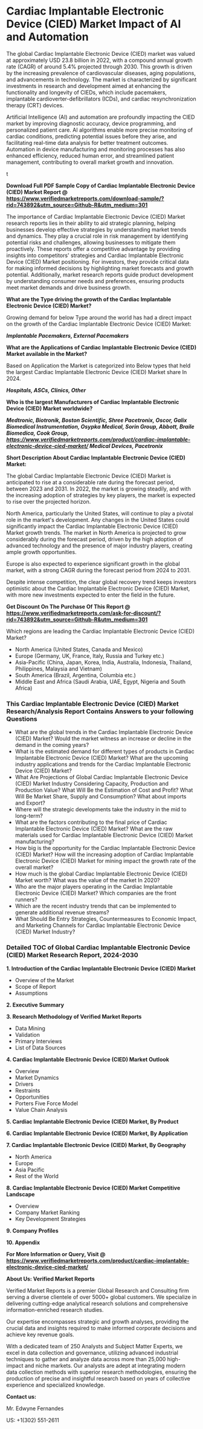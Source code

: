 <meta name="title" content="Global Cardiac Implantable Electronic Device (CIED) Market Impact of AI and Automation"><meta name="description" content="The global Cardiac Implantable Electronic Device (CIED) market was valued at approximately USD 23.8 billion in 2022, with a compound annual growth rate (CAGR) of aroun"><meta name="title" content="Cardiac Implantable Electronic Device (CIED) Market Size, Share, Scope, Trends, Growth, Opportunities, Analysis, Forecast"><h1>Cardiac Implantable Electronic Device (CIED) Market Impact of AI and Automation</h1><p>The global Cardiac Implantable Electronic Device (CIED) market was valued at approximately USD 23.8 billion in 2022, with a compound annual growth rate (CAGR) of around 5.4% projected through 2030. This growth is driven by the increasing prevalence of cardiovascular diseases, aging populations, and advancements in technology. The market is characterized by significant investments in research and development aimed at enhancing the functionality and longevity of CIEDs, which include pacemakers, implantable cardioverter-defibrillators (ICDs), and cardiac resynchronization therapy (CRT) devices.</p><p>Artificial Intelligence (AI) and automation are profoundly impacting the CIED market by improving diagnostic accuracy, device programming, and personalized patient care. AI algorithms enable more precise monitoring of cardiac conditions, predicting potential issues before they arise, and facilitating real-time data analysis for better treatment outcomes. Automation in device manufacturing and monitoring processes has also enhanced efficiency, reduced human error, and streamlined patient management, contributing to overall market growth and innovation.</p>t</p><p id="" class=""><strong>Download Full PDF Sample Copy of Cardiac Implantable Electronic Device (CIED) Market Report @ <a href="https://www.verifiedmarketreports.com/download-sample/?rid=743892&utm_source=Github-R&utm_medium=301" target="_blank">https://www.verifiedmarketreports.com/download-sample/?rid=743892&utm_source=Github-R&utm_medium=301</a></strong></p><p>The importance of&nbsp;Cardiac Implantable Electronic Device (CIED) Market research reports lies in their ability to aid strategic planning, helping businesses develop effective strategies by understanding market trends and dynamics. They play a crucial role in risk management by identifying potential risks and challenges, allowing businesses to mitigate them proactively. These reports offer a competitive advantage by providing insights into competitors' strategies and Cardiac Implantable Electronic Device (CIED) Market positioning. For investors, they provide critical data for making informed decisions by highlighting market forecasts and growth potential. Additionally, market research reports guide product development by understanding consumer needs and preferences, ensuring products meet market demands and drive business growth.</p><p><strong>What are the&nbsp;Type driving the growth of the Cardiac Implantable Electronic Device (CIED) Market?</strong></p><p id="" class="">Growing demand for below Type around the world has had a direct impact on the growth of the Cardiac Implantable Electronic Device (CIED) Market:</p><em><strong>Implantable Pacemakers, External Pacemakers</strong></em></p><strong>What are the&nbsp;Applications&nbsp;of Cardiac Implantable Electronic Device (CIED) Market available in the Market?</strong></p><p id="" class="">Based on Application the Market is categorized into Below types that held the largest Cardiac Implantable Electronic Device (CIED) Market share In 2024.</p><em><strong>Hospitals, ASCs, Clinics, Other</strong></em></p><strong>Who is the largest Manufacturers of Cardiac Implantable Electronic Device (CIED) Market worldwide?</strong></p><p><em><strong>Medtronic, Biotronik, Boston Scientific, Shree Pacetronix, Oscor, Galix Biomedical Instrumentation, Osypka Medical, Sorin Group, Abbott, Braile Biomedica, Cook Group, https://www.verifiedmarketreports.com/product/cardiac-implantable-electronic-device-cied-market/ Medical Devices, Pacetronix</strong></em></p><p id="" class=""><strong>Short Description About Cardiac Implantable Electronic Device (CIED) Market:</strong></p><p>The global Cardiac Implantable Electronic Device (CIED) Market is anticipated to rise at a considerable rate during the forecast period, between 2023 and 2031. In 2022, the market is growing steadily, and with the increasing adoption of strategies by key players, the market is expected to rise over the projected horizon.</p><p>North America, particularly the United States, will continue to play a pivotal role in the market's development. Any changes in the United States could significantly impact the Cardiac Implantable Electronic Device (CIED) Market growth trends. The market in North America is projected to grow considerably during the forecast period, driven by the high adoption of advanced technology and the presence of major industry players, creating ample growth opportunities.</p><p>Europe is also expected to experience significant growth in the global market, with a strong CAGR during the forecast period from 2024 to 2031.</p><p>Despite intense competition, the clear global recovery trend keeps investors optimistic about the Cardiac Implantable Electronic Device (CIED) Market, with more new investments expected to enter the field in the future.</p><p id="" class=""><strong>Get Discount On The Purchase Of This Report @ <a href="https://www.verifiedmarketreports.com/ask-for-discount/?rid=743892&utm_source=Github-R&utm_medium=301" target="_blank">https://www.verifiedmarketreports.com/ask-for-discount/?rid=743892&utm_source=Github-R&utm_medium=301</a></strong></p>Which regions are leading the Cardiac Implantable Electronic Device (CIED) Market?</p><ul><li>North America (United States, Canada and Mexico)</li><li>Europe (Germany, UK, France, Italy, Russia and Turkey etc.)</li><li>Asia-Pacific (China, Japan, Korea, India, Australia, Indonesia, Thailand, Philippines, Malaysia and Vietnam)</li><li>South America (Brazil, Argentina, Columbia etc.)</li><li>Middle East and Africa (Saudi Arabia, UAE, Egypt, Nigeria and South Africa)</li></ul><h3 id="" class="">This Cardiac Implantable Electronic Device (CIED) Market Research/Analysis Report Contains Answers to your following Questions</h3><ul><li>What are the global trends in the Cardiac Implantable Electronic Device (CIED) Market? Would the market witness an increase or decline in the demand in the coming years?</li><li>What is the estimated demand for different types of products in Cardiac Implantable Electronic Device (CIED) Market? What are the upcoming industry applications and trends for the Cardiac Implantable Electronic Device (CIED) Market?</li><li>What Are Projections of Global Cardiac Implantable Electronic Device (CIED) Market Industry Considering Capacity, Production and Production Value? What Will Be the Estimation of Cost and Profit? What Will Be Market Share, Supply and Consumption? What about imports and Export?</li><li>Where will the strategic developments take the industry in the mid to long-term?</li><li>What are the factors contributing to the final price of Cardiac Implantable Electronic Device (CIED) Market? What are the raw materials used for Cardiac Implantable Electronic Device (CIED) Market manufacturing?</li><li>How big is the opportunity for the Cardiac Implantable Electronic Device (CIED) Market? How will the increasing adoption of Cardiac Implantable Electronic Device (CIED) Market for mining impact the growth rate of the overall market?</li><li>How much is the global Cardiac Implantable Electronic Device (CIED) Market worth? What was the value of the market In 2020?</li><li>Who are the major players operating in the Cardiac Implantable Electronic Device (CIED) Market? Which companies are the front runners?</li><li>Which are the recent industry trends that can be implemented to generate additional revenue streams?</li><li>What Should Be Entry Strategies, Countermeasures to Economic Impact, and Marketing Channels for Cardiac Implantable Electronic Device (CIED) Market Industry?</li></ul><h3 id="" class="">Detailed TOC of Global Cardiac Implantable Electronic Device (CIED) Market Research Report, 2024-2030</h3><p id="" class=""><strong>1. Introduction of the Cardiac Implantable Electronic Device (CIED) Market</strong></p><ul><li>Overview of the Market</li><li>Scope of Report</li><li>Assumptions</li></ul><p id="" class=""><strong>2. Executive Summary</strong></p><p id="" class=""><strong>3. Research Methodology of Verified Market Reports</strong></p><ul><li>Data Mining</li><li>Validation</li><li>Primary Interviews</li><li>List of Data Sources</li></ul><p id="" class=""><strong>4. Cardiac Implantable Electronic Device (CIED) Market Outlook</strong></p><ul><li>Overview</li><li>Market Dynamics</li><li>Drivers</li><li>Restraints</li><li>Opportunities</li><li>Porters Five Force Model</li><li>Value Chain Analysis</li></ul><p id="" class=""><strong>5. Cardiac Implantable Electronic Device (CIED) Market, By Product</strong></p><p id="" class=""><strong>6. Cardiac Implantable Electronic Device (CIED) Market, By Application</strong></p><p id="" class=""><strong>7. Cardiac Implantable Electronic Device (CIED) Market, By Geography</strong></p><ul><li>North America</li><li>Europe</li><li>Asia Pacific</li><li>Rest of the World</li></ul><p id="" class=""><strong>8. Cardiac Implantable Electronic Device (CIED) Market Competitive Landscape</strong></p><ul><li>Overview</li><li>Company Market Ranking</li><li>Key Development Strategies</li></ul><p id="" class=""><strong>9. Company Profiles</strong></p><p id="" class=""><strong>10. Appendix</strong></p><p id="" class=""><strong>For More Information or Query, Visit @ <a href="https://www.verifiedmarketreports.com/product/cardiac-implantable-electronic-device-cied-market/" target="_blank">https://www.verifiedmarketreports.com/product/cardiac-implantable-electronic-device-cied-market/</a></strong></p><p id="" class=""><strong>About Us: Verified Market Reports</strong></p><p id="" class="">Verified Market Reports is a premier Global Research and Consulting firm serving a diverse clientele of over 5000+ global customers. We specialize in delivering cutting-edge analytical research solutions and comprehensive information-enriched research studies.</p><p id="" class="">Our expertise encompasses strategic and growth analyses, providing the crucial data and insights required to make informed corporate decisions and achieve key revenue goals.</p><p id="" class="">With a dedicated team of 250 Analysts and Subject Matter Experts, we excel in data collection and governance, utilizing advanced industrial techniques to gather and analyze data across more than 25,000 high-impact and niche markets. Our analysts are adept at integrating modern data collection methods with superior research methodologies, ensuring the production of precise and insightful research based on years of collective experience and specialized knowledge.</p><p id="" class=""><strong>Contact us:</strong></p><p id="" class="">Mr. Edwyne Fernandes</p><p id="" class="">US: +1(302) 551-2611</p>
